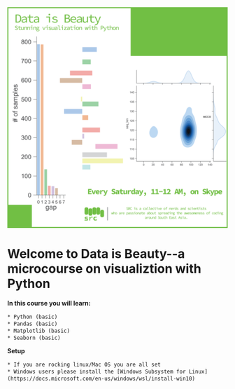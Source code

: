 <img src='src/micro_vis.png' widht=500>

# Welcome to Data is Beauty--a microcourse on visualiztion with Python

**In this course you will learn:**

	* Python (basic)
	* Pandas (basic)
	* Matplotlib (basic)
	* Seaborn (basic)

**Setup**

	* If you are rocking linux/Mac OS you are all set 
	* Windows users please install the [Windows Subsystem for Linux](https://docs.microsoft.com/en-us/windows/wsl/install-win10)
